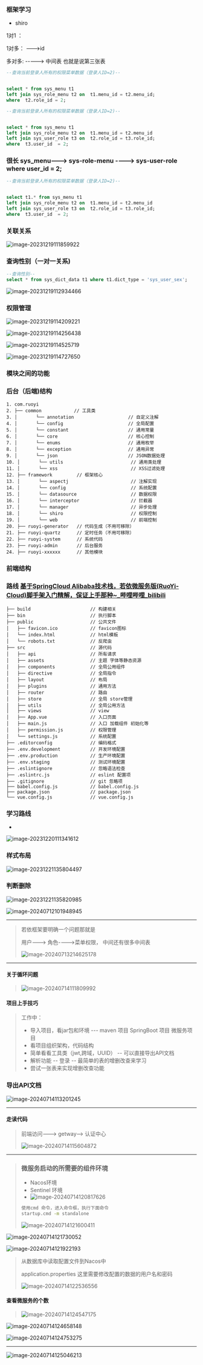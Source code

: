 ### 框架学习

- shiro 

1对1 ： 

1对多： --->id

多对多:  -----> 中间表 也就是说第三张表





~~~ sql
--查询当前登录人所有的权限菜单数据（登录人ID=2)--


select * from sys_menu t1
left join sys_role_menu t2 on  t1.menu_id = t2.menu_id;
where  t2.role_id = 2;
~~~





~~~sql
--查询当前登录人所有的权限菜单数据（登录人ID=2)--


select * from sys_menu t1
left join sys_role_menu t2 on  t1.menu_id = t2.menu_id
left join sys_user_role t3 on  t2.role_id = t3.role_id;
where  t3.user_id  = 2;
~~~

### 很长  sys_menu--->  sys-role-menu  ----> sys-user-role where user_id = 2;



~~~sql 
--查询当前登录人所有的权限菜单数据（登录人ID=2)--


select t1.* from sys_menu t1
left join sys_role_menu t2 on  t1.menu_id = t2.menu_id
left join sys_user_role t3 on  t2.role_id = t3.role_id;
where  t3.user_id  = 2;
~~~



### 关联关系

![image-20231219111859922](C:\Users\Administrator\AppData\Roaming\Typora\typora-user-images\image-20231219111859922.png)





### 查询性别（一对一关系)

~~~sql
--查询性别--
select * from sys_dict_data t1 where t1.dict_type = 'sys_user_sex';
~~~

![image-20231219112934466](C:\Users\Administrator\AppData\Roaming\Typora\typora-user-images\image-20231219112934466.png)



### 权限管理

![image-20231219114209221](C:\Users\Administrator\AppData\Roaming\Typora\typora-user-images\image-20231219114209221.png)





![image-20231219114256438](C:\Users\Administrator\AppData\Roaming\Typora\typora-user-images\image-20231219114256438.png)







![image-20231219114525719](C:\Users\Administrator\AppData\Roaming\Typora\typora-user-images\image-20231219114525719.png)



![image-20231219114727650](C:\Users\Administrator\AppData\Roaming\Typora\typora-user-images\image-20231219114727650.png)



### 模块之间的功能



### 后台（后端)结构

~~~text
1. com.ruoyi     
2. ├── common            // 工具类
3. │       └── annotation                    // 自定义注解
4. │       └── config                        // 全局配置
5. │       └── constant                      // 通用常量
6. │       └── core                          // 核心控制
7. │       └── enums                         // 通用枚举
8. │       └── exception                     // 通用异常
9. │       └── json                          // JSON数据处理
10. │       └── utils                         // 通用类处理
11. │       └── xss                           // XSS过滤处理
12. ├── framework         // 框架核心
13. │       └── aspectj                       // 注解实现
14. │       └── config                        // 系统配置
15. │       └── datasource                    // 数据权限
16. │       └── interceptor                   // 拦截器
17. │       └── manager                       // 异步处理
18. │       └── shiro                         // 权限控制
19. │       └── web                           // 前端控制
20. ├── ruoyi-generator   // 代码生成（不用可移除）
21. ├── ruoyi-quartz      // 定时任务（不用可移除）
22. ├── ruoyi-system      // 系统代码
23. ├── ruoyi-admin       // 后台服务
24. ├── ruoyi-xxxxxx      // 其他模块
~~~



### 前端结构

### 路线 [基于SpringCloud Alibaba技术栈，若依微服务版(RuoYi-Cloud)脚手架入门精解，保证上手那种~_哔哩哔哩_bilibili](https://www.bilibili.com/video/BV14g4y1N7tD/)

~~~text
├── build                      // 构建相关  
├── bin                        // 执行脚本
├── public                     // 公共文件
│   ├── favicon.ico            // favicon图标
│   └── index.html             // html模板
│   └── robots.txt             // 反爬虫
├── src                        // 源代码
│   ├── api                    // 所有请求
│   ├── assets                 // 主题 字体等静态资源
│   ├── components             // 全局公用组件
│   ├── directive              // 全局指令
│   ├── layout                 // 布局
│   ├── plugins                // 通用方法
│   ├── router                 // 路由
│   ├── store                  // 全局 store管理
│   ├── utils                  // 全局公用方法
│   ├── views                  // view
│   ├── App.vue                // 入口页面
│   ├── main.js                // 入口 加载组件 初始化等
│   ├── permission.js          // 权限管理
│   └── settings.js            // 系统配置
├── .editorconfig              // 编码格式
├── .env.development           // 开发环境配置
├── .env.production            // 生产环境配置
├── .env.staging               // 测试环境配置
├── .eslintignore              // 忽略语法检查
├── .eslintrc.js               // eslint 配置项
├── .gitignore                 // git 忽略项
├── babel.config.js            // babel.config.js
├── package.json               // package.json
└── vue.config.js              // vue.config.js
~~~

### 学习路线

- 

![image-20231220111341612](C:\Users\Administrator\AppData\Roaming\Typora\typora-user-images\image-20231220111341612.png)





### 样式布局

![image-20231221135804497](C:\Users\Administrator\AppData\Roaming\Typora\typora-user-images\image-20231221135804497.png)





### 判断删除

![image-20231221135820985](C:\Users\Administrator\AppData\Roaming\Typora\typora-user-images\image-20231221135820985.png)

![image-20240712101948945](C:\Users\Administrator\AppData\Roaming\Typora\typora-user-images\image-20240712101948945.png)

---

>若依框架要明确一个问题那就是
>
>用户---> 角色---->菜单权限， 中间还有很多中间表
>
>![image-20240713214625178](C:\Users\Administrator\AppData\Roaming\Typora\typora-user-images\image-20240713214625178.png)

---



#### 关于循环问题

> ![image-20240714111809992](C:\Users\Administrator\AppData\Roaming\Typora\typora-user-images\image-20240714111809992.png)
>
> 

#### 项目上手技巧

>工作中：
>
>- 导入项目，看jar包和环境 --- maven 项目 SpringBoot 项目  微服务项目
>- 看项目组织架构，代码结构
>- 简单看看工具类（jwt,跨域，UUID） -- 可以直接导出API文档
>- 解析功能 -- 登录 -- 最简单的表的增删改查来学习
>- 尝试一张表来实现增删改查功能
>
>

### 导出API文档

![image-20240714113201245](C:\Users\Administrator\AppData\Roaming\Typora\typora-user-images\image-20240714113201245.png)

---



#### 走读代码

>前端访问---> getway--> 认证中心
>
>![image-20240714115604872](C:\Users\Administrator\AppData\Roaming\Typora\typora-user-images\image-20240714115604872.png)

---

>### 微服务启动的所需要的组件环境
>
>- Nacos环境
>- Sentinel 环境
>- ![image-20240714120817626](C:\Users\Administrator\AppData\Roaming\Typora\typora-user-images\image-20240714120817626.png)
>
>~~~cmd
>使用cmd 命令，进入命令框，执行下面命令
>startup.cmd -m standalone
>
>~~~
>
>![image-20240714121600411](C:\Users\Administrator\AppData\Roaming\Typora\typora-user-images\image-20240714121600411.png)

![image-20240714121730052](C:\Users\Administrator\AppData\Roaming\Typora\typora-user-images\image-20240714121730052.png)

![image-20240714121922193](C:\Users\Administrator\AppData\Roaming\Typora\typora-user-images\image-20240714121922193.png)

>从数据库中读取配置文件到Nacos中
>
>application.properties 这里需要修改配置的数据的用户名和密码
>
>![image-20240714122536556](C:\Users\Administrator\AppData\Roaming\Typora\typora-user-images\image-20240714122536556.png)

#### 查看微服务的个数

>![image-20240714124547175](C:\Users\Administrator\AppData\Roaming\Typora\typora-user-images\image-20240714124547175.png)
>
>

![image-20240714124658148](C:\Users\Administrator\AppData\Roaming\Typora\typora-user-images\image-20240714124658148.png)

![image-20240714124753275](C:\Users\Administrator\AppData\Roaming\Typora\typora-user-images\image-20240714124753275.png)

---

![image-20240714125046213](C:\Users\Administrator\AppData\Roaming\Typora\typora-user-images\image-20240714125046213.png)